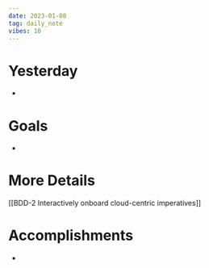 ```yaml
---
date: 2023-01-08
tag: daily_note
vibes: 10
---
```


# Yesterday
- 

# Goals
- 

# More Details
[[BDD-2 Interactively onboard cloud-centric imperatives]]

# Accomplishments
- 